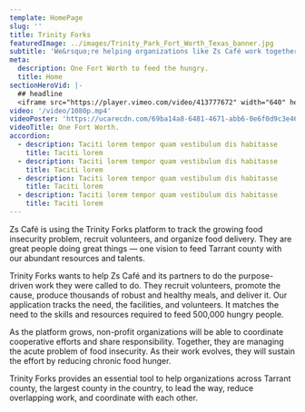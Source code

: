 ```yaml
---
template: HomePage
slug: ''
title: Trinity Forks
featuredImage: ../images/Trinity_Park_Fort_Worth_Texas_banner.jpg
subtitle: 'We&rsquo;re helping organizations like Zs Café work together with the best non-profits in Fort Worth to feed the hungry'
meta:
  description: One Fort Worth to feed the hungry.
  title: Home
sectionHeroVid: |-
  ## headline
  <iframe src="https://player.vimeo.com/video/413777672" width="640" height="360" frameBorder="0" allow="autoplay; fullScreen" allowFullScreen></iframe>
video: '/video/1080p.mp4'
videoPoster: 'https://ucarecdn.com/69ba14a8-6481-4671-abb6-0e6f0d9c3e46/'
videoTitle: One Fort Worth.
accordion:
  - description: Taciti lorem tempor quam vestibulum dis habitasse
    title: Taciti lorem
  - description: Taciti lorem tempor quam vestibulum dis habitasse
    title: Taciti lorem
  - description: Taciti lorem tempor quam vestibulum dis habitasse
    title: Taciti lorem
  - description: Taciti lorem tempor quam vestibulum dis habitasse
    title: Taciti lorem
---
```

Zs Café is using the Trinity Forks platform to track the growing food insecurity problem, recruit volunteers, and organize food delivery. They are great people doing great things &mdash; one vision to feed Tarrant county with our abundant resources and talents.

Trinity Forks wants to help Zs Café and its partners to do the purpose-driven work they were called to do. They recruit volunteers, promote the cause, produce thousands of robust and healthy meals, and deliver it. Our application tracks the need, the facilities, and volunteers. It matches the need to the skills and resources required to feed 500,000 hungry people. 

As the platform grows, non-profit organizations will be able to coordinate cooperative efforts and share responsibility. Together, they are managing the acute problem of food insecurity. As their work evolves, they will sustain the effort by reducing chronic food hunger.

Trinity Forks provides an essential tool to help organizations across Tarrant county, the largest county in the country, to lead the way, reduce overlapping work, and coordinate with each other.

